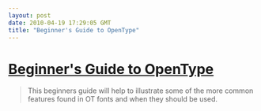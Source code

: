 ```yaml
---
layout: post
date: 2010-04-19 17:29:05 GMT
title: "Beginner's Guide to OpenType"
---
```

# [Beginner's Guide to OpenType](http://www.magnetstudio.com/words/2010/opentype-guide)

> This begin­ners guide will help to illus­trate some of the more com­mon fea­tures found in OT fonts and when they should be used.